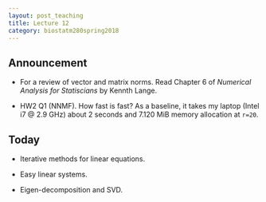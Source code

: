 ```yaml
---
layout: post_teaching
title: Lecture 12
category: biostatm280spring2018
---
```


## Announcement

* For a review of vector and matrix norms. Read Chapter 6 of _Numerical Analysis for Statiscians_ by Kennth Lange.

* HW2 Q1 (NNMF). How fast is fast? As a baseline, it takes my laptop (Intel i7 @ 2.9 GHz) about 2 seconds and 7.120 MiB memory allocation at `r=20`.

## Today

* Iterative methods for linear equations.

* Easy linear systems.

* Eigen-decomposition and SVD.



